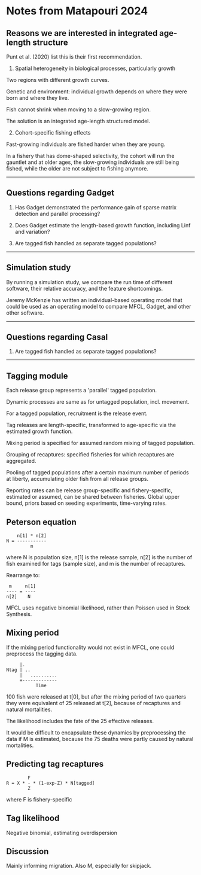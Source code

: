 # Notes from Matapouri 2024

## Reasons we are interested in integrated age-length structure

Punt et al. (2020) list this is their first recommendation.

1. Spatial heterogeneity in biological processes, particularly growth

Two regions with different growth curves.

Genetic and environment: individual growth depends on where they were born and
where they live.

Fish cannot shrink when moving to a slow-growing region.

The solution is an integrated age-length structured model.

2. Cohort-specific fishing effects

Fast-growing individuals are fished harder when they are young.

In a fishery that has dome-shaped selectivity, the cohort will run the gauntlet
and at older ages, the slow-growing individuals are still being fished, while
the older are not subject to fishing anymore.

---

## Questions regarding Gadget

1. Has Gadget demonstrated the performance gain of sparse matrix detection and
   parallel processing?

2. Does Gadget estimate the length-based growth function, including Linf and
   variation?

3. Are tagged fish handled as separate tagged populations?

---

## Simulation study

By running a simulation study, we compare the run time of different software,
their relative accuracy, and the feature shortcomings.

Jeremy McKenzie has written an individual-based operating model that could be
used as an operating model to compare MFCL, Gadget, and other other software.

---

## Questions regarding Casal

1. Are tagged fish handled as separate tagged populations?

---

## Tagging module

Each release group represents a 'parallel' tagged population.

Dynamic processes are same as for untagged population, incl. movement.

For a tagged population, recruitment is the release event.

Tag releases are length-specific, transformed to age-specific via the estimated
growth function.

Mixing period is specified for assumed random mixing of tagged population.

Grouping of recaptures: specified fisheries for which recaptures are aggregated.

Pooling of tagged populations after a certain maximum number of periods at
liberty, accumulating older fish from all release groups.

Reporting rates can be release group-specific and fishery-specific, estimated or
assumed, can be shared between fisheries. Global upper bound, priors based on
seeding experiments, time-varying rates.

## Peterson equation

```
    n[1] * n[2]
N = -----------
         m
```

where N is population size, n[1] is the release sample, n[2] is the number of
fish examined for tags (sample size), and m is the number of recaptures.

Rearrange to:

```
 m     n[1]
---- = ----
n[2]    N
```

MFCL uses negative binomial likelihood, rather than Poisson used in Stock
Synthesis.

## Mixing period

If the mixing period functionality would not exist in MFCL, one could preprocess
the tagging data.

```
     |.
Ntag | ..
     |   ..........
     +-------------
           Time
```

100 fish were released at t[0], but after the mixing period of two quarters they
were equivalent of 25 released at t[2], because of recaptures and natural
mortalities.

The likelihood includes the fate of the 25 effective releases.

It would be difficult to encapsulate these dynamics by preprocessing the data if
M is estimated, because the 75 deaths were partly caused by natural mortalities.

## Predicting tag recaptures

```
        F
R = X * - * (1-exp-Z) * N[tagged]
        Z
```

where F is fishery-specific

## Tag likelihood

Negative binomial, estimating overdispersion

## Discussion

Mainly informing migration. Also M, especially for skipjack.
